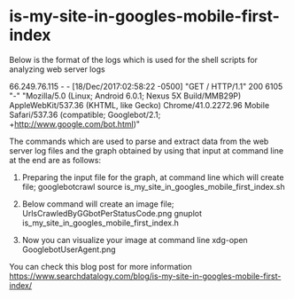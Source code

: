 # is-my-site-in-googles-mobile-first-index

Below is the format of the logs which is used for the shell scripts for analyzing web server logs

66.249.76.115 - - [18/Dec/2017:02:58:22 -0500] "GET / HTTP/1.1" 200 6105 "-" "Mozilla/5.0 (Linux; Android 6.0.1; Nexus 5X Build/MMB29P) AppleWebKit/537.36 (KHTML, like Gecko) Chrome/41.0.2272.96 Mobile Safari/537.36 (compatible; Googlebot/2.1; +http://www.google.com/bot.html)"

The commands which are used to parse and extract data from the web server log files and the graph obtained by using that input at command line at the end are as follows:

1) Preparing the input file for the graph, at command line which will create file; googlebotcrawl 
source  is_my_site_in_googles_mobile_first_index.sh

2) Below command will create an image file; UrlsCrawledByGGbotPerStatusCode.png 
gnuplot is_my_site_in_googles_mobile_first_index.h

3) Now you can visualize your image at command line 
xdg-open GooglebotUserAgent.png

You can check this blog post for more information
https://www.searchdatalogy.com/blog/is-my-site-in-googles-mobile-first-index/

